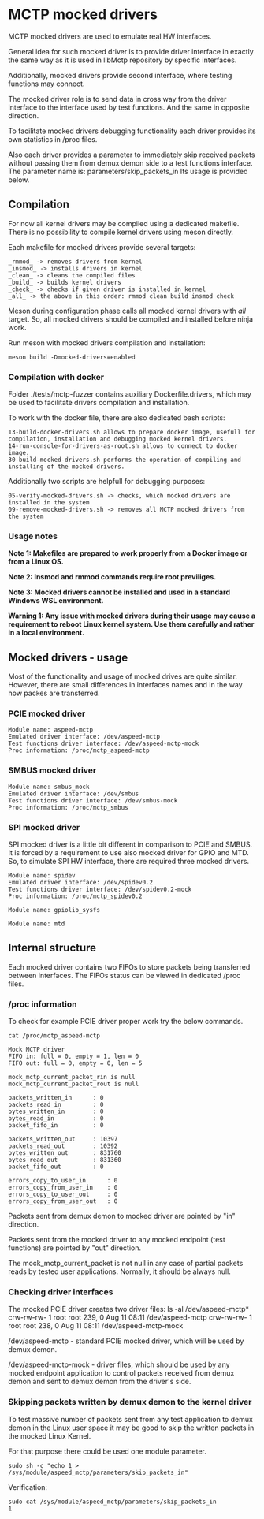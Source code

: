 # MCTP mocked drivers

MCTP mocked drivers are used to emulate real HW interfaces.

General idea for such mocked driver is to provide
driver interface in exactly the same way as it is used
in libMctp repository by specific interfaces.

Additionally, mocked drivers provide second interface,
where testing functions may connect.

The mocked driver role is to send data in cross way
from the driver interface to the interface used by test functions.
And the same in opposite direction.

To facilitate mocked drivers debugging functionality each driver
provides its own statistics in /proc files.

Also each driver provides a parameter to immediately skip received packets
without passing them from demux demon side to a test functions interface.
The parameter name is: parameters/skip_packets_in
Its usage is provided below.

## Compilation

For now all kernel drivers may be compiled using a dedicated makefile.
There is no possibility to compile kernel drivers using meson directly.

Each makefile for mocked drivers provide several targets:

    _rmmod_ -> removes drivers from kernel
    _insmod_ -> installs drivers in kernel
    _clean_ -> cleans the compiled files
    _build_ -> builds kernel drivers
    _check_ -> checks if given driver is installed in kernel
    _all_ -> the above in this order: rmmod clean build insmod check

Meson during configuration phase calls all mocked kernel drivers with _all_ target.
So, all mocked drivers should be compiled and installed before ninja work.

Run meson with mocked drivers compilation and installation:

    meson build -Dmocked-drivers=enabled

### Compilation with docker

Folder ./tests/mctp-fuzzer contains auxiliary Dockerfile.drivers, which may be used to facilitate drivers compilation and installation.

To work with the docker file, there are also dedicated bash scripts:

    13-build-docker-drivers.sh allows to prepare docker image, usefull for compilation, installation and debugging mocked kernel drivers.
    14-run-console-for-drivers-as-root.sh allows to connect to docker image.
    30-build-mocked-drivers.sh performs the operation of compiling and installing of the mocked drivers.

Additionally two scripts are helpfull for debugging purposes:

    05-verify-mocked-drivers.sh -> checks, which mocked drivers are installed in the system
    09-remove-mocked-drivers.sh -> removes all MCTP mocked drivers from the system


### Usage notes

**Note 1: Makefiles are prepared to work properly from a Docker image or from a Linux OS.**

**Note 2: Insmod and rmmod commands require root previliges.**

**Note 3: Mocked drivers cannot be installed and used in a standard Windows WSL environment.**

**Warning 1: Any issue with mocked drivers during their usage may cause a requirement to reboot Linux kernel system. Use them carefully and rather in a local environment.**

## Mocked drivers - usage

Most of the functionality and usage of mocked drives are quite similar.
However, there are small differences in interfaces names and
in the way how packes are transferred.

### PCIE mocked driver

    Module name: aspeed-mctp
    Emulated driver interface: /dev/aspeed-mctp
    Test functions driver interface: /dev/aspeed-mctp-mock
    Proc information: /proc/mctp_aspeed-mctp

### SMBUS mocked driver

    Module name: smbus_mock
    Emulated driver interface: /dev/smbus
    Test functions driver interface: /dev/smbus-mock
    Proc information: /proc/mctp_smbus

### SPI mocked driver

SPI mocked driver is a little bit different in comparison to PCIE and SMBUS.
It is forced by a requirement to use also mocked driver for GPIO and MTD.
So, to simulate SPI HW interface, there are required three mocked drivers.

    Module name: spidev
    Emulated driver interface: /dev/spidev0.2
    Test functions driver interface: /dev/spidev0.2-mock
    Proc information: /proc/mctp_spidev0.2

    Module name: gpiolib_sysfs

    Module name: mtd

## Internal structure

Each mocked driver contains two FIFOs to store packets being transferred between interfaces.
The FIFOs status can be viewed in dedicated /proc files.

### /proc information

To check for example PCIE driver proper work try the below commands.

    cat /proc/mctp_aspeed-mctp

    Mock MCTP driver
    FIFO in: full = 0, empty = 1, len = 0
    FIFO out: full = 0, empty = 0, len = 5
    
    mock_mctp_current_packet_rin is null
    mock_mctp_current_packet_rout is null
    
    packets_written_in      : 0
    packets_read_in         : 0
    bytes_written_in        : 0
    bytes_read_in           : 0
    packet_fifo_in          : 0
    
    packets_written_out     : 10397
    packets_read_out        : 10392
    bytes_written_out       : 831760
    bytes_read_out          : 831360
    packet_fifo_out         : 0
    
    errors_copy_to_user_in      : 0
    errors_copy_from_user_in    : 0
    errors_copy_to_user_out     : 0
    errors_copy_from_user_out   : 0

Packets sent from demux demon to mocked driver are pointed by "in" direction.

Packets sent from the mocked driver to any mocked endpoint (test functions) are pointed by "out" direction.

The mock_mctp_current_packet is not null in any case of partial packets reads by tested user applications. Normally, it should be always null.

### Checking driver interfaces

The mocked PCIE driver creates two driver files:
    ls -al /dev/aspeed-mctp*
    crw-rw-rw- 1 root root 239, 0 Aug 11 08:11 /dev/aspeed-mctp
    crw-rw-rw- 1 root root 238, 0 Aug 11 08:11 /dev/aspeed-mctp-mock

/dev/aspeed-mctp - standard PCIE mocked driver, which will be used by demux demon.

/dev/aspeed-mctp-mock - driver files, which should be used by any mocked endpoint application to control packets received from demux demon and sent to demux demon from the driver's side.


### Skipping packets written by demux demon to the kernel driver

To test massive number of packets sent from any test application to demux demon in the Linux user space it may be good to skip the written packets in the mocked Linux Kernel.

For that purpose there could be used one module parameter.

    sudo sh -c "echo 1 > /sys/module/aspeed_mctp/parameters/skip_packets_in"

Verification:

    sudo cat /sys/module/aspeed_mctp/parameters/skip_packets_in
    1